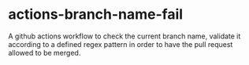 # actions-branch-name-fail
A github actions workflow to check the current branch name, validate it according to a defined regex pattern in order to have the pull request allowed to  be merged.
